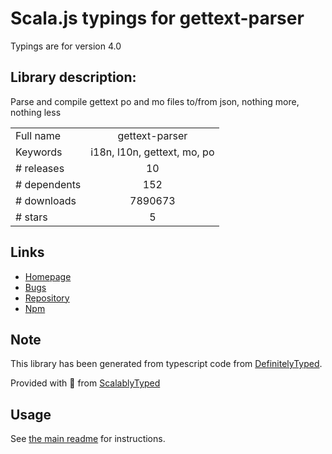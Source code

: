 
# Scala.js typings for gettext-parser

Typings are for version 4.0

## Library description:
Parse and compile gettext po and mo files to/from json, nothing more, nothing less

|                    |                 |
| ------------------ | :-------------: |
| Full name          | gettext-parser |
| Keywords           | i18n, l10n, gettext, mo, po |
| # releases         | 10 |
| # dependents       | 152 |
| # downloads        | 7890673 |
| # stars            | 5 |

## Links
- [Homepage](http://github.com/smhg/gettext-parser)
- [Bugs](https://github.com/smhg/gettext-parser/issues)
- [Repository](https://github.com/smhg/gettext-parser)
- [Npm](https://www.npmjs.com/package/gettext-parser)
    


## Note
This library has been generated from typescript code from [DefinitelyTyped](https://definitelytyped.org).

Provided with :purple_heart: from [ScalablyTyped](https://github.com/oyvindberg/ScalablyTyped)

## Usage
See [the main readme](../../readme.md) for instructions.



